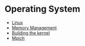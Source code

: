 # Operating System
- [Linux](Linux.md)
- [Memory Management](Memory%20Management.md)
- [Building the kernel](Building%20The%20Kernel.md)
- [Mpich](Mpitch.md)